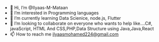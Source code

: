 - 👋 Hi, I’m @Ilyaas-M-Mataan
- 👀 I’m interested in Programming languages 
- 🌱 I’m currently learning Data Scienice, node.js, Flutter
- 💞️ I’m looking to collaborate on everyone who wants to help like....C#, javaScript, HTML And CSS,PHP,Data Structure using Java,Java,React
- 📫 How to reach me ilyaasmohamed224@gmail.com

<!---
Ilyaas-M-Mataan/Ilyaas-M-Mataan is a ✨ special ✨ repository because its `README.md` (this file) appears on your GitHub profile.
You can click the Preview link to take a look at your changes.
--->
